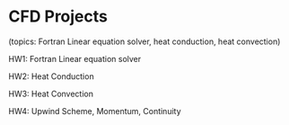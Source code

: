 <h1>CFD Projects </h1>

(topics: Fortran Linear equation solver, heat conduction, heat convection)

HW1: Fortran Linear equation solver

HW2: Heat Conduction

HW3: Heat Convection

HW4: Upwind Scheme, Momentum, Continuity
